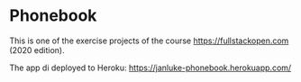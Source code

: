 # Phonebook

This is one of the exercise projects of the course https://fullstackopen.com
(2020 edition).

The app di deployed to Heroku: https://janluke-phonebook.herokuapp.com/